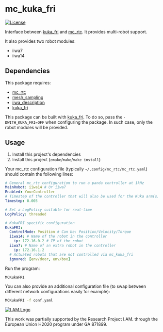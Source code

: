 mc_kuka_fri
==

[![License](https://img.shields.io/badge/License-BSD%202--Clause-green.svg)](https://opensource.org/licenses/BSD-2-Clause)

Interface between [kuka_fri] and [mc_rtc]. It provides multi-robot support.

It also provides two robot modules:
- iiwa7
- iiwa14

Dependencies
------------

This package requires:
- [mc_rtc]
- [mesh_sampling]
- [iiwa_description]
- [kuka_fri]

This package can be built with [kuka_fri]. To do so, pass the `-DWITH_KUKA_FRI=OFF` when configuring the package. In such case, only the robot modules will be provided.

Usage
--

1. Install this project's dependencies
2. Install this project (`cmake`/`make`/`make install`)

Your mc_rtc configuration file (typically `~/.config/mc_rtc/mc_rtc.yaml`) should contain the following lines:

```yaml
# General mc_rtc configuration to run a panda controller at 1kHz
MainRobot: iiwa14 # Or iiwa7
Enabled: YourController
# Timestep of the controller that will also be used for the Kuka arm(s)
Timestep: 0.005

# Set a LogPolicy suitable for real-time
LogPolicy: threaded

# KukaFRI specific configuration
KukaFRI:
  ControlMode: Position # Can be: Position/Velocity/Torque
  iiwa14: # Name of the robot in the controller
    ip: 172.16.0.2 # IP of the robot
  iiwa7: # Name of an extra robot in the controller
    ip: 172.16.1.2
  # Actuated robots that are not controlled via mc_kuka_fri
  ignored: [env/door, env/box]
```

Run the program:

```bash
MCKukaFRI
```

You can also provide an additional configuration file (to swap between different network configurations easily for example):

```bash
MCKukaFRI -f conf.yaml
```

[![I.AM.Logo](https://i-am-project.eu/templates/yootheme/cache/iam_logo-horizontaal_XL-9e4a8a2a.png)](https://i-am-project.eu/index.php)

This work was partially supported by the Research Project I.AM. through the European Union H2020 program under GA 871899.

[iiwa_description]: https://github.com/epfl-lasa/iiwa_ros/tree/master/iiwa_description
[kuka_fri]: https://github.com/epfl-lasa/kuka_fri
[mc_rtc]: https://github.com/jrl-umi3218/mc_rtc
[mesh_sampling]: https://github.com/arntanguy/mesh_sampling
